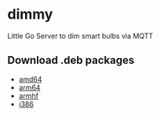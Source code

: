 # dimmy
Little Go Server to dim smart bulbs via MQTT

## Download .deb packages

* [amd64](http://deb.flupps.net/pool/main/d/dimmy/dimmy_0.3.0_amd64.deb)
* [arm64](http://deb.flupps.net/pool/main/d/dimmy/dimmy_0.3.0_arm64.deb)
* [armhf](http://deb.flupps.net/pool/main/d/dimmy/dimmy_0.3.0_armhf.deb)
* [i386](http://deb.flupps.net/pool/main/d/dimmy/dimmy_0.3.0_i386.deb)

